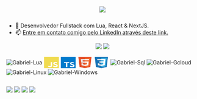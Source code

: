 <h1 align="center">
  <a href="https://github.com/gabinfinity">
    <img src="https://readme-typing-svg.herokuapp.com/?lines=Olá+👋;Me+chamo+Gabriel+Manzoni;Tenho+24+anos...;Muito+prazer!&center=true&size=25">
  </a>
</h1>

- 🔭 Desenvolvedor Fullstack com Lua, React & NextJS.
- 📫 [Entre em contato comigo pelo LinkedIn através deste link.](https://www.linkedin.com/in/gabriel-manzoni-bb4796249/)

<div align="center">
  <a href="https://github.com/gabinfinity"></a>
  <img height="180em" src="https://github-readme-stats.vercel.app/api?username=gabinfinity&show_icons=true&theme=dracula&include_all_commits=true&count_private=true"/>
  <img height="180em" src="https://github-readme-stats.vercel.app/api/top-langs/?username=gabinfinity&layout=compact&langs_count=7&theme=dracula"/>
</div>

<div style="display: inline_block"><br>
  <img align="center" alt="Gabriel-Lua" height="30" width="40" src="https://cdn.jsdelivr.net/gh/devicons/devicon/icons/lua/lua-original.svg">
  <img align="center" alt="Gabriel-Js" height="30" width="40" src="https://raw.githubusercontent.com/devicons/devicon/master/icons/javascript/javascript-plain.svg">
  <img align="center" alt="Gabriel-Ts" height="30" width="40" src="https://raw.githubusercontent.com/devicons/devicon/master/icons/typescript/typescript-plain.svg">
  <img align="center" alt="Gabriel-HTML" height="30" width="40" src="https://raw.githubusercontent.com/devicons/devicon/master/icons/html5/html5-original.svg">
  <img align="center" alt="Gabriel-CSS" height="30" width="40" src="https://raw.githubusercontent.com/devicons/devicon/master/icons/css3/css3-original.svg">
  <img align="center" alt="Gabriel-Sql" height="30" width="40" src="https://cdn.jsdelivr.net/gh/devicons/devicon/icons/mysql/mysql-original.svg">
  <img align="center" alt="Gabriel-Gcloud" height="30" width="40" src="https://cdn.jsdelivr.net/gh/devicons/devicon/icons/googlecloud/googlecloud-original.svg">
  <img align="center" alt="Gabriel-Linux" height="30" width="40" src="https://cdn.jsdelivr.net/gh/devicons/devicon/icons/linux/linux-original.svg">
  <img align="center" alt="Gabriel-Windows" height="30" width="40" src="https://cdn.jsdelivr.net/gh/devicons/devicon/icons/windows8/windows8-original.svg">
</div>

##

<div>
  <a href="https://instagram.com/gabmzni" target="_blank"><img src="https://img.shields.io/badge/-Instagram-%23E4405F?style=for-the-badge&logo=instagram&logoColor=white" target="_blank"></a>
  <a href="https://www.facebook.com/soimgabriel" target="_blank"><img src="https://img.shields.io/badge/-Facebook-%230077B5?style=for-the-badge&logo=facebook&logoColor=white" target="_blank"></a>
  <a href = "mailto:gabmzni@gmail.com"><img src="https://img.shields.io/badge/-Gmail-%23333?style=for-the-badge&logo=gmail&logoColor=white" target="_blank"></a>
  <a href="https://www.linkedin.com/in/gabriel-manzoni-bb4796249/" target="_blank"><img src="https://img.shields.io/badge/-LinkedIn-%230077B5?style=for-the-badge&logo=linkedin&logoColor=white" target="_blank"></a> 
</div>
